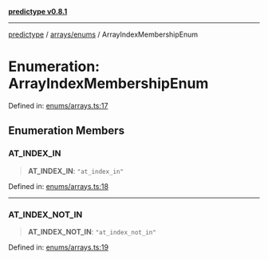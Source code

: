 [**predictype v0.8.1**](../../../README.md)

***

[predictype](../../../modules.md) / [arrays/enums](../README.md) / ArrayIndexMembershipEnum

# Enumeration: ArrayIndexMembershipEnum

Defined in: [enums/arrays.ts:17](https://github.com/maduhaime/predictype/blob/2310adbaccb6fbc00cdab8e345e79bd5b09e40f5/src/enums/arrays.ts#L17)

## Enumeration Members

### AT\_INDEX\_IN

> **AT\_INDEX\_IN**: `"at_index_in"`

Defined in: [enums/arrays.ts:18](https://github.com/maduhaime/predictype/blob/2310adbaccb6fbc00cdab8e345e79bd5b09e40f5/src/enums/arrays.ts#L18)

***

### AT\_INDEX\_NOT\_IN

> **AT\_INDEX\_NOT\_IN**: `"at_index_not_in"`

Defined in: [enums/arrays.ts:19](https://github.com/maduhaime/predictype/blob/2310adbaccb6fbc00cdab8e345e79bd5b09e40f5/src/enums/arrays.ts#L19)

